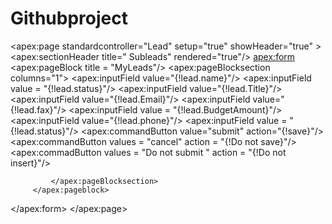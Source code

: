 # Githubproject
<apex:page standardcontroller="Lead" setup="true" showHeader="true"  >
   <apex:sectionHeader title=" Subleads" rendered="true"/>
    <apex:form>
    <apex:pageBlock title = "MyLeads"/>
       <apex:pageBlocksection columns="1">
         <apex:inputField value="{!lead.name}"/>
         <apex:inputField value = "{!lead.status}"/>
            <apex:inputField value="{!lead.Title}"/> 
              <apex:inputField value="{!lead.Email}"/>
                <apex:inputField value="{!lead.fax}"/>
                <apex:inputField value = "{!lead.BudgetAmount}"/>
                  <apex:inputField value="{!lead.phone}"/>
                  <apex:inputField value = "{!lead.status}"/>
                     <apex:commandButton value="submit" action="{!save}"/>
                     <apex:commandButton values = "cancel" action = "{!Do not save}"/>
                     <apex:commadButton values = "Do not submit " action = "{!Do not insert}"/>

             </apex:pageBlocksection>
         </apex:pageblock>
  </apex:form>
 </apex:page>
